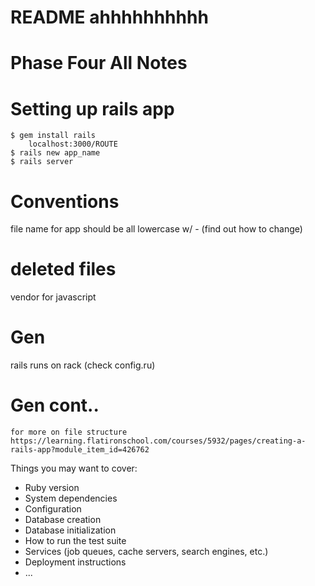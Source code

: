 # README ahhhhhhhhhh
# Phase Four All Notes

#   Setting up rails app 
    $ gem install rails
        localhost:3000/ROUTE
    $ rails new app_name
    $ rails server

#   Conventions
file name for app should be all lowercase w/ - (find out how to change)

# deleted files
vendor for javascript

# Gen
rails runs on rack (check config.ru)

# Gen cont..
    for more on file structure
    https://learning.flatironschool.com/courses/5932/pages/creating-a-rails-app?module_item_id=426762


Things you may want to cover:
* Ruby version
* System dependencies
* Configuration
* Database creation
* Database initialization
* How to run the test suite
* Services (job queues, cache servers, search engines, etc.)
* Deployment instructions
* ...
